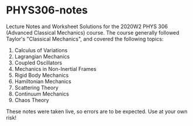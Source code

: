 # PHYS306-notes
Lecture Notes and Worksheet Solutions for the 2020W2 PHYS 306 (Advanced Classical Mechanics) course. The course generally followed Taylor's "Classical Mechanics", and covered the following topics:
1. Calculus of Variations
2. Lagrangian Mechanics
3. Coupled Oscillators
4. Mechanics in Non-Inertial Frames
5. Rigid Body Mechanics
6. Hamiltonian Mechanics
7. Scattering Theory
8. Continuum Mechanics
9. Chaos Theory

These notes were taken live, so errors are to be expected. Use at your own risk!

